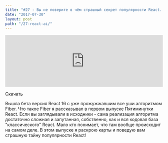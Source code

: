 ```yaml
---
title: "#27 - Вы не поверите в чём страшный секрет популярности React..."
date: "2017-07-30"
layout: post
path: "/27-react-ai/"
---
```


<iframe width="100%" height="166" scrolling="no" frameborder="no" src="https://w.soundcloud.com/player/?url=https%3A//api.soundcloud.com/tracks/335514382&amp;color=ff5500&amp;auto_play=false&amp;hide_related=false&amp;show_comments=true&amp;show_user=true&amp;show_reposts=false"></iframe>

<a href="https://5minreact.podster.fm/27/download/audio.mp3?download=yes&media=file"><i class="fa fa-download"></i> Скачать</a>

Вышла бета версия React 16 с уже прожужжавшим все уши алгоритмом Fiber. Что такое Fiber я рассказывал в первом выпуске Пятиминутки React. Если вы заглядывали в исходники - сама реализация алгоритма достаточно сложная и запутанная, собственно, как и вся кодовая база "классического" React. Мало кто понимает, что там вообще происходит на самом деле. В этом выпуске я раскрою карты и поведую вам страшную тайну популярности React!
